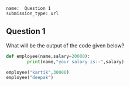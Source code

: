 ```ngMeta
name:  Question 1 
submission_type: url
```

## Question 1

What will be the output of the code given below?


```python
def employee(name,salary=20000):
        print(name,"your salary is:-",salary)

employee("kartik",30000)
employee("deepak")
 ```

